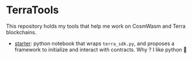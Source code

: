# TerraTools

This repository holds my tools that help me work on CosmWasm and Terra blockchains.

- [starter](starter.ipynb): python notebook that wraps `terra_sdk.py`, and proposes a framework to initialize and interact with contracts. Why ? I like python 🐍
